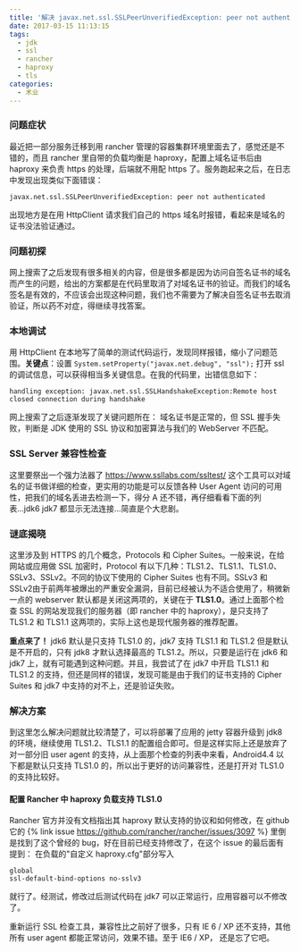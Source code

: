 ```yaml
---
title: '解决 javax.net.ssl.SSLPeerUnverifiedException: peer not authenticated 问题'
date: 2017-03-15 11:13:15
tags:
  - jdk
  - ssl
  - rancher
  - haproxy
  - tls
categories:
  - 术业
---
```

### 问题症状
最近把一部分服务迁移到用 rancher 管理的容器集群环境里面去了，感觉还是不错的，而且 rancher 里自带的负载均衡是 haproxy，配置上域名证书后由 haproxy 来负责 https 的处理，后端就不用配 https 了。服务跑起来之后，在日志中发现出现类似下面错误：

``javax.net.ssl.SSLPeerUnverifiedException: peer not authenticated``

出现地方是在用 HttpClient 请求我们自己的 https 域名时报错，看起来是域名的证书没法验证通过。
### 问题初探
网上搜索了之后发现有很多相关的内容，但是很多都是因为访问自签名证书的域名而产生的问题，给出的方案都是在代码里取消了对域名证书的验证。而我们的域名签名是有效的，不应该会出现这种问题，我们也不需要为了解决自签名证书去取消验证，所以药不对症，得继续寻找答案。

<!-- more -->

### 本地调试
用 HttpClient 在本地写了简单的测试代码运行，发现同样报错，缩小了问题范围。**关键点**：设置 ``System.setProperty("javax.net.debug", "ssl");`` 打开 ssl 的调试信息，可以获得相当多关键信息。在我的代码里，出错信息如下：

``handling exception: javax.net.ssl.SSLHandshakeException:Remote host closed connection during handshake``

网上搜索了之后逐渐发现了关键问题所在：
域名证书是正常的，但 SSL 握手失败，判断是 JDK 使用的 SSL 协议和加密算法与我们的 WebServer 不匹配。

### SSL Server 兼容性检查

这里要祭出一个强力法器了 https://www.ssllabs.com/ssltest/  这个工具可以对域名的证书做详细的检查，更实用的功能是可以反馈各种 User Agent 访问的可用性，把我们的域名丢进去检测一下，得分 A 还不错，再仔细看看下面的列表...jdk6 jdk7 都显示无法连接...简直是个大悲剧。 

### 谜底揭晓
这里涉及到 HTTPS 的几个概念，Protocols 和 Cipher Suites。一般来说，在给网站或应用做 SSL 加密时，Protocol 有以下几种：TLS1.2、TLS1.1、TLS1.0、SSLv3、SSLv2。不同的协议下使用的 Cipher Suites 也有不同。SSLv3 和 SSLv2由于前两年被爆出的严重安全漏洞，目前已经被认为不适合使用了，稍微新一点的 webserver 默认都是关闭这两项的，关键在于 **TLS1.0**。通过上面那个检查 SSL 的网站发现我们的服务器（即 rancher 中的 haproxy），是只支持了 TLS1.2 和 TLS1.1 这两项的，实际上这也是现代服务器的推荐配置。

**重点来了！** jdk6 默认是只支持 TLS1.0 的，jdk7 支持 TLS1.1 和 TLS1.2 但是默认是不开启的，只有 jdk8 才默认选择最高的 TLS1.2。所以，只要是运行在 jdk6 和 jdk7 上，就有可能遇到这种问题。并且，我尝试了在 jdk7 中开启 TLS1.1 和 TLS1.2 的支持，但还是同样的错误，发现可能是由于我们的证书支持的 Cipher Suites 和 jdk7 中支持的对不上，还是验证失败。

### 解决方案
到这里怎么解决问题就比较清楚了，可以将部署了应用的 jetty 容器升级到 jdk8 的环境，继续使用 TLS1.2、TLS1.1 的配置组合即可。但是这样实际上还是放弃了对一部分旧 user agent 的支持，从上面那个检查的列表中来看，Android4.4 以下都是默认只支持 TLS1.0 的，所以出于更好的访问兼容性，还是打开对 TLS1.0 的支持比较好。

#### 配置 Rancher 中 haproxy 负载支持 TLS1.0
Rancher 官方并没有文档指出其 haproxy 默认支持的协议和如何修改，在 github 它的 {% link issue https://github.com/rancher/rancher/issues/3097 %} 里倒是找到了这个曾经的 bug，好在目前已经支持修改了，在这个 issue 的最后面有提到： 在负载的"自定义 haproxy.cfg"部分写入 

    global
    ssl-default-bind-options no-sslv3

就行了。经测试，修改过后测试代码在 jdk7 可以正常运行，应用容器可以不修改了。

重新运行 SSL 检查工具，兼容性比之前好了很多，只有 IE 6 / XP 还不支持，其他所有 user agent 都能正常访问，效果不错。至于 IE6 / XP， 还是忘了它吧。
